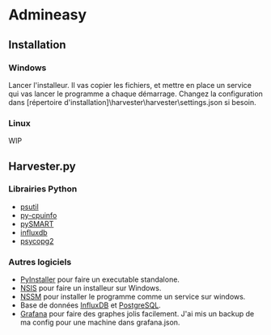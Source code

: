 # Admineasy
## Installation
### Windows
Lancer l'installeur. Il vas copier les fichiers, et mettre en place un service qui vas lancer le programme a chaque démarrage. Changez la configuration dans [répertoire d'installation]\harvester\harvester\settings.json si besoin.
### Linux
WIP
## Harvester.py
### Librairies Python
- [psutil](http://pythonhosted.org/psutil/)
- [py-cpuinfo](https://github.com/workhorsy/py-cpuinfo)
- [pySMART](https://pypi.python.org/pypi/pySMART)
- [influxdb](https://influxdb-python.readthedocs.io/)
- [psycopg2](https://pypi.python.org/pypi/psycopg2/)
### Autres logiciels
- [PyInstaller](http://www.pyinstaller.org/) pour faire un executable standalone.
- [NSIS](http://nsis.sourceforge.net/Main_Page) pour faire un installeur sur Windows.
- [NSSM](http://nssm.cc/) pour installer le programme comme un service sur windows.
- Base de données [InfluxDB](https://docs.influxdata.com/influxdb/v1.3/introduction/getting_started/) et [PostgreSQL](https://www.postgresql.org/).
- [Grafana](http://docs.grafana.org/) pour faire des graphes jolis facilement. J'ai mis un backup de ma config pour une machine dans grafana.json.
